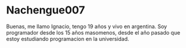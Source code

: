 # Nachengue007

Buenas, me llamo Ignacio, tengo 19 años y vivo en argentina. Soy programador desde los 15 años masomenos, desde el año pasado que estoy estudiando programacion en la universidad.
